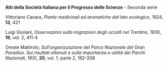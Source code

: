 **Atti della Società Italiana per il Progresso delle Scienze** - Seconda serie

Vittoriano Cavara, _Piante medicinali ed aromatiche dal lato ecologico_, 1924, **13**, 421

Luigi Giuliani, _Osservazioni sulla migrazioni degli uccelli nel Trentino_, 1930, **19**, vol. 2, 411-4

Oreste Mattirolo, _Sull'organizzazione del Parco Nazionale del Gran Paradiso. Sui risultati ottenuti e sulla importanza e utilità dei Parchi Nazionali_, 1931, **20**, vol. 1, parte 2, 192-208	